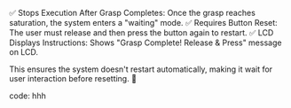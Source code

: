 ✅ Stops Execution After Grasp Completes: Once the grasp reaches saturation, the system enters a "waiting" mode.
✅ Requires Button Reset: The user must release and then press the button again to restart.
✅ LCD Displays Instructions: Shows "Grasp Complete! Release & Press" message on LCD.

This ensures the system doesn't restart automatically, making it wait for user interaction before resetting. 🚀

code:
hhh
